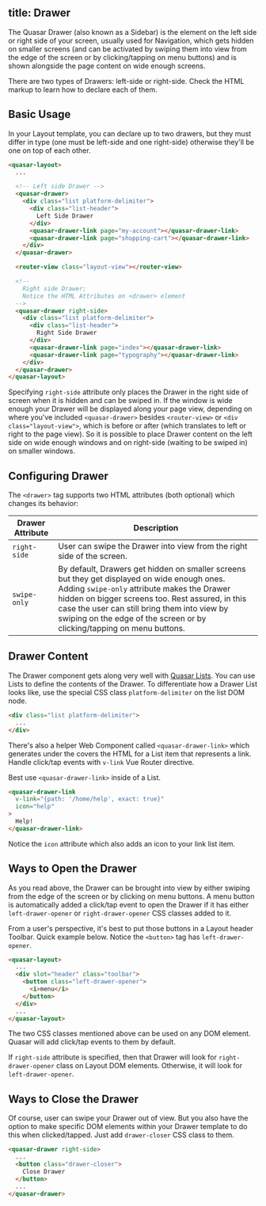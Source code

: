 title: Drawer
---
The Quasar Drawer (also known as a Sidebar) is the element on the left side or right side of your screen, usually used for Navigation, which gets hidden on smaller screens (and can be activated by swiping them into view from the edge of the screen or by clicking/tapping on menu buttons) and is shown alongside the page content on wide enough screens.

There are two types of Drawers: left-side or right-side. Check the HTML markup to learn how to declare each of them.

<input type="hidden" data-fullpage-demo="layout/drawer">

## Basic Usage
In your Layout template, you can declare up to two drawers, but they must differ in type (one must be left-side and one right-side) otherwise they'll be one on top of each other.

``` html
<quasar-layout>
  ...

  <!-- Left side Drawer -->
  <quasar-drawer>
    <div class="list platform-delimiter">
      <div class="list-header">
        Left Side Drawer
      </div>
      <quasar-drawer-link page="my-account"></quasar-drawer-link>
      <quasar-drawer-link page="shopping-cart"></quasar-drawer-link>
    </div>
  </quasar-drawer>

  <router-view class="layout-view"></router-view>

  <!--
    Right side Drawer;
    Notice the HTML Attributes on <drawer> element
  -->
  <quasar-drawer right-side>
    <div class="list platform-delimiter">
      <div class="list-header">
        Right Side Drawer
      </div>
      <quasar-drawer-link page="index"></quasar-drawer-link>
      <quasar-drawer-link page="typography"></quasar-drawer-link>
    </div>
  </quasar-drawer>
</quasar-layout>
```

Specifying `right-side` attribute only places the Drawer in the right side of screen when it is hidden and can be swiped in. If the window is wide enough your Drawer will be displayed along your page view, depending on where you've included `<quasar-drawer>` besides `<router-view>` or `<div class="layout-view">`, which is before or after (which translates to left or right to the page view). So it is possible to place Drawer content on the left side on wide enough windows and on right-side (waiting to be swiped in) on smaller windows.

## Configuring Drawer
The `<drawer>` tag supports two HTML attributes (both optional) which changes its behavior:

| Drawer Attribute | Description |
| --- | --- |
| `right-side` | User can swipe the Drawer into view from the right side of the screen. |
| `swipe-only` | By default, Drawers get hidden on smaller screens but they get displayed on wide enough ones. Adding `swipe-only` attribute makes the Drawer hidden on bigger screens too. Rest assured, in this case the user can still bring them into view by swiping on the edge of the screen or by clicking/tapping on menu buttons. |

## Drawer Content
The Drawer component gets along very well with [Quasar Lists](/components/list.html). You can use Lists to define the contents of the Drawer. To differentiate how a Drawer List looks like, use the special CSS class `platform-delimiter` on the list DOM node.

``` html
<div class="list platform-delimiter">
  ...
</div>
```

There's also a helper Web Component called `<quasar-drawer-link>` which generates under the covers the HTML for a List item that represents a link. Handle click/tap events with `v-link` Vue Router directive.

Best use `<quasar-drawer-link>` inside of a List.

``` html
<quasar-drawer-link
  v-link="{path: '/home/help', exact: true}"
  icon="help"
>
  Help!
</quasar-drawer-link>
```

Notice the `icon` attribute which also adds an icon to your link list item.

## Ways to Open the Drawer
As you read above, the Drawer can be brought into view by either swiping from the edge of the screen or by clicking on menu buttons. A menu button is automatically added a click/tap event to open the Drawer if it has either `left-drawer-opener` or `right-drawer-opener` CSS classes added to it.

From a user's perspective, it's best to put those buttons in a Layout header Toolbar. Quick example below. Notice the `<button>` tag has `left-drawer-opener`.
``` html
<quasar-layout>
  ...
  <div slot="header" class="toolbar">
    <button class="left-drawer-opener">
      <i>menu</i>
    </button>
  </div>
  ...
</quasar-layout>
```

The two CSS classes mentioned above can be used on any DOM element. Quasar will add click/tap events to them by default.

If `right-side` attribute is specified, then that Drawer will look for `right-drawer-opener` class on Layout DOM elements. Otherwise, it will look for `left-drawer-opener`.

## Ways to Close the Drawer
Of course, user can swipe your Drawer out of view. But you also have the option to make specific DOM elements within your Drawer template to do this when clicked/tapped. Just add `drawer-closer` CSS class to them.

``` html
<quasar-drawer right-side>
  ...
  <button class="drawer-closer">
    Close Drawer
  </button>
  ...
</quasar-drawer>
```
